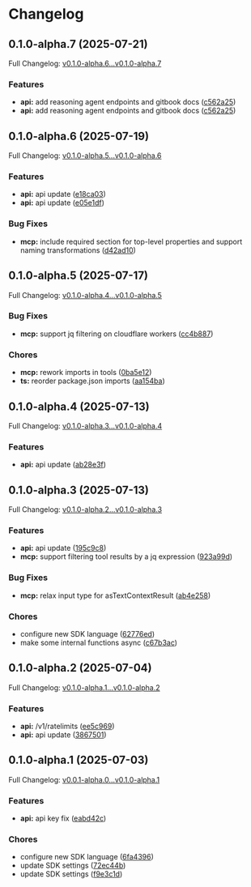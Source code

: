 # Changelog

## 0.1.0-alpha.7 (2025-07-21)

Full Changelog: [v0.1.0-alpha.6...v0.1.0-alpha.7](https://github.com/The-Swarm-Corporation/swarms-ts/compare/v0.1.0-alpha.6...v0.1.0-alpha.7)

### Features

* **api:** add reasoning agent endpoints and gitbook docs ([c562a25](https://github.com/The-Swarm-Corporation/swarms-ts/commit/c562a25cb94f029148c5c575dc87fa79d62da3c8))
* **api:** add reasoning agent endpoints and gitbook docs ([c562a25](https://github.com/The-Swarm-Corporation/swarms-ts/commit/c562a25cb94f029148c5c575dc87fa79d62da3c8))

## 0.1.0-alpha.6 (2025-07-19)

Full Changelog: [v0.1.0-alpha.5...v0.1.0-alpha.6](https://github.com/The-Swarm-Corporation/swarms-ts/compare/v0.1.0-alpha.5...v0.1.0-alpha.6)

### Features

* **api:** api update ([e18ca03](https://github.com/The-Swarm-Corporation/swarms-ts/commit/e18ca03d152d72a874a8a37db1e79de2b3603cd9))
* **api:** api update ([e05e1df](https://github.com/The-Swarm-Corporation/swarms-ts/commit/e05e1df0db53466e635175fc1e192dea85cbae84))


### Bug Fixes

* **mcp:** include required section for top-level properties and support naming transformations ([d42ad10](https://github.com/The-Swarm-Corporation/swarms-ts/commit/d42ad10771ffe30d9e40dc745ff76a350272e5b1))

## 0.1.0-alpha.5 (2025-07-17)

Full Changelog: [v0.1.0-alpha.4...v0.1.0-alpha.5](https://github.com/The-Swarm-Corporation/swarms-ts/compare/v0.1.0-alpha.4...v0.1.0-alpha.5)

### Bug Fixes

* **mcp:** support jq filtering on cloudflare workers ([cc4b887](https://github.com/The-Swarm-Corporation/swarms-ts/commit/cc4b887bfc708f1e9cceba8e19d4832071eae54d))


### Chores

* **mcp:** rework imports in tools ([0ba5e12](https://github.com/The-Swarm-Corporation/swarms-ts/commit/0ba5e12a2c80ed217d7c72d981c478ad38ed12dc))
* **ts:** reorder package.json imports ([aa154ba](https://github.com/The-Swarm-Corporation/swarms-ts/commit/aa154ba7459134db42a61874292ff7f8219db9c1))

## 0.1.0-alpha.4 (2025-07-13)

Full Changelog: [v0.1.0-alpha.3...v0.1.0-alpha.4](https://github.com/The-Swarm-Corporation/swarms-ts/compare/v0.1.0-alpha.3...v0.1.0-alpha.4)

### Features

* **api:** api update ([ab28e3f](https://github.com/The-Swarm-Corporation/swarms-ts/commit/ab28e3f50e4d19257b36c4ed1e0e607a8736df3f))

## 0.1.0-alpha.3 (2025-07-13)

Full Changelog: [v0.1.0-alpha.2...v0.1.0-alpha.3](https://github.com/The-Swarm-Corporation/swarms-ts/compare/v0.1.0-alpha.2...v0.1.0-alpha.3)

### Features

* **api:** api update ([195c9c8](https://github.com/The-Swarm-Corporation/swarms-ts/commit/195c9c892fd61f774f7bd52c4fa4ea5d4fa78f00))
* **mcp:** support filtering tool results by a jq expression ([923a99d](https://github.com/The-Swarm-Corporation/swarms-ts/commit/923a99d07701aa4de781d705f9ac0dcf5690727f))


### Bug Fixes

* **mcp:** relax input type for asTextContextResult ([ab4e258](https://github.com/The-Swarm-Corporation/swarms-ts/commit/ab4e2588ede32268fd4a20f17ec2ce8d08066136))


### Chores

* configure new SDK language ([62776ed](https://github.com/The-Swarm-Corporation/swarms-ts/commit/62776ed936ecc03de7299cc1f5311dedeef5ff26))
* make some internal functions async ([c67b3ac](https://github.com/The-Swarm-Corporation/swarms-ts/commit/c67b3acb8de7db8d518b08cbba9b9dd6930f6f8a))

## 0.1.0-alpha.2 (2025-07-04)

Full Changelog: [v0.1.0-alpha.1...v0.1.0-alpha.2](https://github.com/The-Swarm-Corporation/swarms-ts/compare/v0.1.0-alpha.1...v0.1.0-alpha.2)

### Features

* **api:** /v1/ratelimits ([ee5c969](https://github.com/The-Swarm-Corporation/swarms-ts/commit/ee5c969e55ca921189724aec5faec05d1755ed62))
* **api:** api update ([3867501](https://github.com/The-Swarm-Corporation/swarms-ts/commit/3867501cbaa71760e991beb9358c4d91d79ca99f))

## 0.1.0-alpha.1 (2025-07-03)

Full Changelog: [v0.0.1-alpha.0...v0.1.0-alpha.1](https://github.com/The-Swarm-Corporation/swarms-ts/compare/v0.0.1-alpha.0...v0.1.0-alpha.1)

### Features

* **api:** api key fix ([eabd42c](https://github.com/The-Swarm-Corporation/swarms-ts/commit/eabd42c654eacb41ca3b2c2ee6b8dd2a5edcac06))


### Chores

* configure new SDK language ([6fa4396](https://github.com/The-Swarm-Corporation/swarms-ts/commit/6fa43962eaf9e34848a93361a25be09b8e916eae))
* update SDK settings ([72ec44b](https://github.com/The-Swarm-Corporation/swarms-ts/commit/72ec44b6f0c32eed9adb9d1c08f2ed80c0b3c060))
* update SDK settings ([f9e3c1d](https://github.com/The-Swarm-Corporation/swarms-ts/commit/f9e3c1dd6507a78aa95c3422973869b31cf03795))
